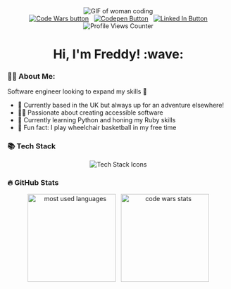 <div align="center">
  <img src="https://i.giphy.com/media/v1.Y2lkPTc5MGI3NjExcHUzb3dpbW9kNWV3c3E5YnI3d3A1YzAwNjg5Y21uMHJ0ZXhjanM0dSZlcD12MV9pbnRlcm5hbF9naWZfYnlfaWQmY3Q9Zw/L1R1tvI9svkIWwpVYr/giphy.gif" alt="GIF of woman coding">
  <br>
  <a href="https://www.codewars.com/users/henderson907"><img src="https://img.shields.io/badge/CodeWars-red?logo=codewars&logoColor=white&style=for-the-badge" alt="Code Wars button"/></a>
  &nbsp;
  <a href="https://codepen.io/freddy907"><img src="https://img.shields.io/badge/CodePen-yellow?logo=codepen&logoColor=white&style=for-the-badge" alt="Codepen Button"/></a>
  &nbsp;
  <a href="https://www.linkedin.com/in/freddy-henderson-a53435272/"><img src="https://img.shields.io/badge/LinkedIn-blue?logo=linkedin&logoColor=white&style=for-the-badge" alt="Linked In Button"/></a>
  <br>
  <img src="https://komarev.com/ghpvc/?username=henderson907&style=flat-square&color=orange" alt="Profile Views Counter">
  <h1>Hi, I'm Freddy! :wave:</h1>
</div>

### 👩‍💻 About Me:
Software engineer looking to expand my skills 💪
- 🏡 Currently based in the UK but always up for an adventure elsewhere!
- 🧑‍🦽 Passionate about creating accessible software
- 🌱 Currently learning Python and honing my Ruby skills
- 🏀 Fun fact: I play wheelchair basketball in my free time

### 📚 Tech Stack
<div align="center">
  <img src="https://skillicons.dev/icons?i=ruby,rails,cpp,js,postgres,html,css,scss" alt="Tech Stack Icons">
</div>

### 🔥 GitHub Stats
<div align="center">
  <img height=200 align="center" src="https://github-readme-stats.vercel.app/api/top-langs/?username=henderson907&layout=compact&theme=vision-friendly-dark&langs_count=8&card_width=320" alt="most used languages">
  &nbsp;
  <img height=200 align="center" src="https://github.r2v.ch/codewars?user=henderson907&name=true&top_languages=true&theme=gradient" alt="code wars stats">
</div>
